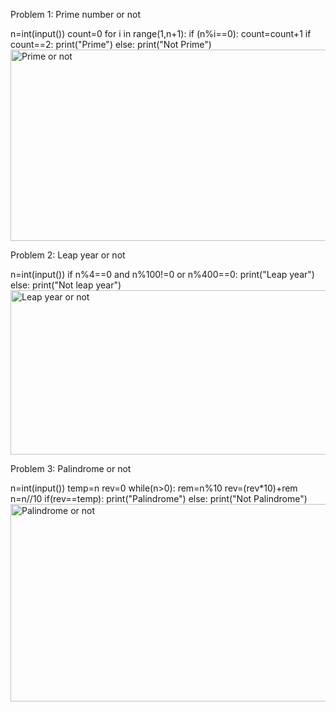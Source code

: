 
Problem 1: Prime number or not

n=int(input())
count=0
for i in range(1,n+1):
    if (n%i==0):
        count=count+1
if count==2:
    print("Prime")
else:
    print("Not Prime")
<img width="773" height="306" alt="Prime or not" src="https://github.com/user-attachments/assets/7fae619a-d7cf-4a46-8b68-5373fc882803" />


    

Problem 2: Leap year or not

n=int(input())
if n%4==0 and n%100!=0 or n%400==0:
    print("Leap year")
else:
    print("Not leap year")
<img width="773" height="263" alt="Leap year or not" src="https://github.com/user-attachments/assets/4e44db47-fb27-49d0-8f5c-71b55834ba8b" />




Problem 3: Palindrome or not

n=int(input())
temp=n
rev=0
while(n>0):
    rem=n%10
    rev=(rev*10)+rem
    n=n//10
if(rev==temp):
    print("Palindrome")
else:
    print("Not Palindrome")
<img width="757" height="316" alt="Palindrome or not" src="https://github.com/user-attachments/assets/4a66df62-905d-4d07-aac9-6a0376f8f291" />
